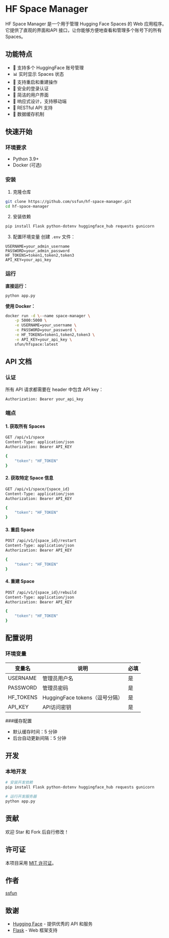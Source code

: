 # HF Space Manager

HF Space Manager 是一个用于管理 Hugging Face Spaces 的 Web 应用程序。它提供了直观的界面和API 接口，让你能够方便地查看和管理多个账号下的所有 Spaces。

## 功能特点

- 🚀 支持多个 HuggingFace 账号管理
- 📊 实时显示 Spaces 状态
- 🔄 支持重启和重建操作
- 🔑 安全的登录认证
- 🎯 简洁的用户界面
- 📱 响应式设计，支持移动端
- 🔌 RESTful API 支持
- 💾 数据缓存机制

## 快速开始

### 环境要求

- Python 3.9+
- Docker (可选)

### 安装

1. 克隆仓库
```bash
git clone https://github.com/ssfun/hf-space-manager.git
cd hf-space-manager
```

2. 安装依赖
```bash
pip install Flask python-dotenv huggingface_hub requests gunicorn
```

3. 配置环境变量
创建 `.env` 文件：
```env
USERNAME=your_admin_username
PASSWORD=your_admin_password
HF_TOKENS=token1,token2,token3
API_KEY=your_api_key
```

### 运行

**直接运行：**
```bash
python app.py
```

**使用 Docker：**
```bash
docker run -d \--name space-manager \
    -p 5000:5000 \
    -e USERNAME=your_username \
    -e PASSWORD=your_password \
    -e HF_TOKENS=token1,token2,token3 \
    -e API_KEY=your_api_key \
    sfun/hfspace:latest
```

## API 文档

### 认证
所有 API 请求都需要在 header 中包含 API key：
```
Authorization: Bearer your_api_key
```

### 端点

#### 1. 获取所有 Spaces
```bash
GET /api/v1/space
Content-Type: application/json
Authorization: Bearer API_KEY

{
    "token": "HF_TOKEN"
}
```

#### 2. 获取特定 Space 信息
```bash
GET /api/v1/space/{space_id}
Content-Type: application/json
Authorization: Bearer API_KEY

{
    "token": "HF_TOKEN"
}
```

#### 3. 重启 Space
```bash
POST /api/v1/{space_id}/restart
Content-Type: application/json
Authorization: Bearer API_KEY

{
    "token": "HF_TOKEN"
}
```

#### 4. 重建 Space
```bash
POST /api/v1/{space_id}/rebuild
Content-Type: application/json
Authorization: Bearer API_KEY

{
    "token": "HF_TOKEN"
}
```

## 配置说明

### 环境变量

| 变量名 | 说明 | 必填 |
|--------|------|------|
| USERNAME | 管理员用户名 | 是 |
| PASSWORD | 管理员密码 | 是 |
| HF_TOKENS | HuggingFace tokens（逗号分隔） | 是 |
| API_KEY | API访问密钥 | 是 |

###缓存配置

- 默认缓存时间：5 分钟
- 后台自动更新间隔：5 分钟

## 开发

### 本地开发
```bash
# 安装开发依赖
pip install Flask python-dotenv huggingface_hub requests gunicorn

# 运行开发服务器
python app.py
```

## 贡献

欢迎 Star 和 Fork 后自行修改！

## 许可证

本项目采用 [MIT 许可证](https://opensource.org/license/mit)。

## 作者

[ssfun](https://github.com/ssfun)

## 致谢

- [Hugging Face](https://huggingface.co/) - 提供优秀的 API 和服务
- [Flask](https://flask.palletsprojects.com/) - Web 框架支持

